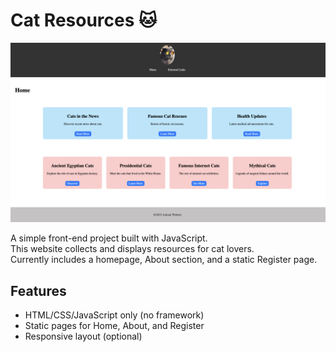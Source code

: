 # Cat Resources 🐱

![Homepage](./public/assets/homepage.png)

A simple front-end project built with JavaScript.  
This website collects and displays resources for cat lovers.  
Currently includes a homepage, About section, and a static Register page.

## Features
- HTML/CSS/JavaScript only (no framework)
- Static pages for Home, About, and Register
- Responsive layout (optional)